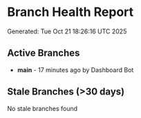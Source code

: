 # Branch Health Report
Generated: Tue Oct 21 18:26:16 UTC 2025

## Active Branches
- **main** - 17 minutes ago by Dashboard Bot

## Stale Branches (>30 days)
No stale branches found
